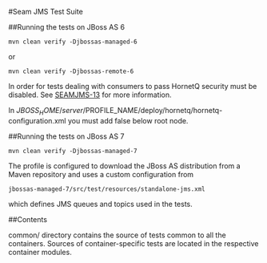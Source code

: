 #Seam JMS Test Suite

##Running the tests on JBoss AS 6

    mvn clean verify -Djbossas-managed-6

or

    mvn clean verify -Djbossas-remote-6

In order for tests dealing with consumers to pass HornetQ security must be disabled.  See [SEAMJMS-13](https://issues.jboss.org/browse/SEAMJMS-13) for more information.

In $JBOSS_HOME/server/$PROFILE_NAME/deploy/hornetq/hornetq-configuration.xml you must add <security-enabled>false</security-enabled> below <configuration> root node.

##Running the tests on JBoss AS 7

    mvn clean verify -Djbossas-managed-7

The profile is configured to download the JBoss AS distribution from a Maven repository and uses a custom configuration from
    
    jbossas-managed-7/src/test/resources/standalone-jms.xml

which defines JMS queues and topics used in the tests.

##Contents

common/ directory contains the source of tests common to all the containers. Sources of container-specific tests are located in the respective container modules.


